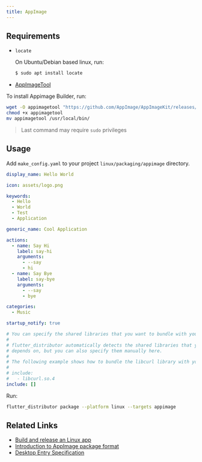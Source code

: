 ```yaml
---
title: AppImage
---
```


## Requirements

- `locate`

  On Ubuntu/Debian based linux, run:
  ```bash
  $ sudo apt install locate
  ```
- [AppImageTool](https://github.com/AppImage/AppImageKit)

To install Appimage Builder, run:

```bash
wget -O appimagetool "https://github.com/AppImage/AppImageKit/releases/download/continuous/appimagetool-x86_64.AppImage"
chmod +x appimagetool
mv appimagetool /usr/local/bin/
```

> Last command may require `sudo` privileges

## Usage

Add `make_config.yaml` to your project `linux/packaging/appimage` directory.

```yaml
display_name: Hello World

icon: assets/logo.png

keywords:
  - Hello
  - World
  - Test
  - Application

generic_name: Cool Application

actions:
  - name: Say Hi
    label: say-hi
    arguments:
      - --say
      - hi
  - name: Say Bye
    label: say-bye
    arguments:
      - --say
      - bye

categories:
  - Music

startup_notify: true

# You can specify the shared libraries that you want to bundle with your app
#
# flutter_distributor automatically detects the shared libraries that your app
# depends on, but you can also specify them manually here.
# 
# The following example shows how to bundle the libcurl library with your app.
#
# include:
#   - libcurl.so.4
include: []
```

Run:

```bash
flutter_distributor package --platform linux --targets appimage
```

## Related Links

- [Build and release an Linux app](https://docs.flutter.dev/deployment/linux)
- [Introduction to AppImage package format](https://docs.appimage.org/)
- [Desktop Entry Specification](https://specifications.freedesktop.org/desktop-entry-spec/desktop-entry-spec-latest.html)
